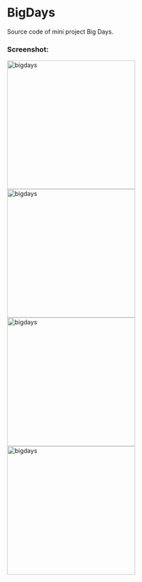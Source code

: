 # BigDays
Source code of mini project Big Days.

### Screenshot:

<img src="https://www.f2td.com/wp-content/uploads/bigdays1.jpg" width = "300" alt="bigdays" /><img src="https://www.f2td.com/wp-content/uploads/bigdays2.jpg" width = "300" alt="bigdays" /><img src="https://www.f2td.com/wp-content/uploads/bigdays3.jpg" width = "300" alt="bigdays" /><img src="https://www.f2td.com/wp-content/uploads/bigdays4.jpg" width = "300" alt="bigdays" />
